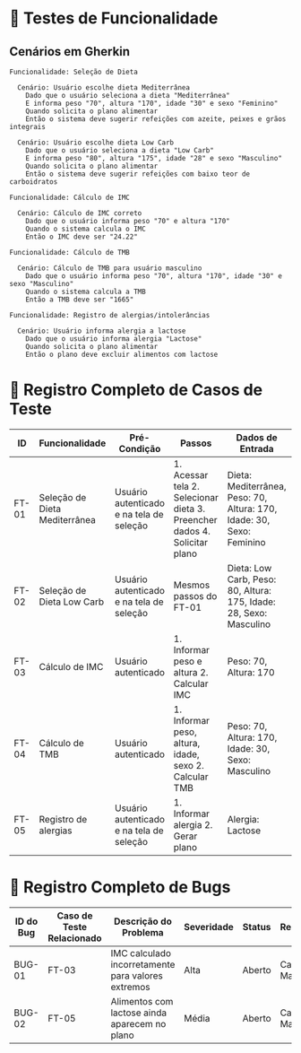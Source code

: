 
# 🧪 Testes de Funcionalidade

## Cenários em Gherkin

```gherkin
Funcionalidade: Seleção de Dieta

  Cenário: Usuário escolhe dieta Mediterrânea
    Dado que o usuário seleciona a dieta "Mediterrânea"
    E informa peso "70", altura "170", idade "30" e sexo "Feminino"
    Quando solicita o plano alimentar
    Então o sistema deve sugerir refeições com azeite, peixes e grãos integrais

  Cenário: Usuário escolhe dieta Low Carb
    Dado que o usuário seleciona a dieta "Low Carb"
    E informa peso "80", altura "175", idade "28" e sexo "Masculino"
    Quando solicita o plano alimentar
    Então o sistema deve sugerir refeições com baixo teor de carboidratos

Funcionalidade: Cálculo de IMC

  Cenário: Cálculo de IMC correto
    Dado que o usuário informa peso "70" e altura "170"
    Quando o sistema calcula o IMC
    Então o IMC deve ser "24.22"

Funcionalidade: Cálculo de TMB

  Cenário: Cálculo de TMB para usuário masculino
    Dado que o usuário informa peso "70", altura "170", idade "30" e sexo "Masculino"
    Quando o sistema calcula a TMB
    Então a TMB deve ser "1665"

Funcionalidade: Registro de alergias/intolerâncias

  Cenário: Usuário informa alergia a lactose
    Dado que o usuário informa alergia "Lactose"
    Quando solicita o plano alimentar
    Então o plano deve excluir alimentos com lactose
```

# 🧪 Registro Completo de Casos de Teste

| ID | Funcionalidade | Pré-Condição | Passos | Dados de Entrada | Resultado Esperado | Resultado Obtido | Status (✅/❌) | Observações |
|-----|-------------------------------|--------------------------|----------------------|----------------------|-----------------------|--------------------|------------------|----------------|
| FT-01 | Seleção de Dieta Mediterrânea | Usuário autenticado e na tela de seleção | 1. Acessar tela 2. Selecionar dieta 3. Preencher dados 4. Solicitar plano | Dieta: Mediterrânea, Peso: 70, Altura: 170, Idade: 30, Sexo: Feminino | Plano com azeite, peixes, grãos integrais | Plano exibido corretamente com os itens esperados | ✅ | Plano apresentado de forma clara |
| FT-02 | Seleção de Dieta Low Carb | Usuário autenticado e na tela de seleção | Mesmos passos do FT-01 | Dieta: Low Carb, Peso: 80, Altura: 175, Idade: 28, Sexo: Masculino | Plano com baixo carboidrato | Plano exibido corretamente com baixo carboidrato | ✅ | Nenhuma dificuldade encontrada |
| FT-03 | Cálculo de IMC | Usuário autenticado | 1. Informar peso e altura 2. Calcular IMC | Peso: 70, Altura: 170 | IMC = 24.22 | IMC calculado corretamente | ✅ | Resultado compatível com fórmula |
| FT-04 | Cálculo de TMB | Usuário autenticado | 1. Informar peso, altura, idade, sexo 2. Calcular TMB | Peso: 70, Altura: 170, Idade: 30, Sexo: Masculino | TMB = 1665 | TMB calculado corretamente | ✅ | Sem observações |
| FT-05 | Registro de alergias | Usuário autenticado e na tela de seleção | 1. Informar alergia 2. Gerar plano | Alergia: Lactose | Plano sem lactose | Plano gerado sem alimentos com lactose | ✅ | Verificado que o plano respeita restrições |

# 🐞 Registro Completo de Bugs

| ID do Bug | Caso de Teste Relacionado | Descrição do Problema | Severidade | Status | Responsável | Link |
|------------|--------------------------|-----------------------|-------------|---------|--------------|-------|
| BUG-01 | FT-03 | IMC calculado incorretamente para valores extremos | Alta | Aberto | Caio Magalhães | (link da issue) |
| BUG-02 | FT-05 | Alimentos com lactose ainda aparecem no plano | Média | Aberto | Caio Magalhães | (link da issue) |

